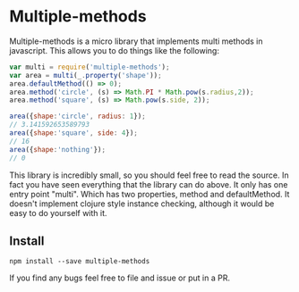 # Multiple-methods

Multiple-methods is a micro library that implements multi methods in javascript. This allows you to do things like the following:

```javascript
var multi = require('multiple-methods');
var area = multi(_.property('shape'));
area.defaultMethod(() => 0);
area.method('circle', (s) => Math.PI * Math.pow(s.radius,2));
area.method('square', (s) => Math.pow(s.side, 2));

area({shape:'circle', radius: 1});
// 3.141592653589793
area({shape:'square', side: 4});
// 16
area({shape:'nothing'});
// 0
```

This library is incredibly small, so you should feel free to read the source. In fact you have seen everything that the library can do above. It only has one entry point "multi". Which has two properties, method and defaultMethod. It doesn't implement clojure style instance checking, although it would be easy to do yourself with it.

## Install
    npm install --save multiple-methods

If you find any bugs feel free to file and issue or put in a PR.
